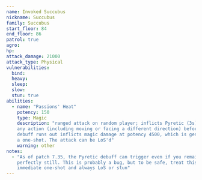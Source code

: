 ```yaml
---
name: Invoked Succubus
nickname: Succubus
family: Succubus
start_floor: 84
end_floor: 86
patrol: true
agro: 
hp: 
attack_damage: 21000
attack_type: Physical
vulnerabilities:
  bind: 
  heavy: 
  sleep: 
  slow: 
  stun: true
abilities:
  - name: "Passions' Heat"
    potency: 150
    type: Magic
    description: "ranged attack on random player; inflicts Pyretic (3s). Taking
    any action (including moving or facing a different direction) before the
    debuff runs out inflicts magic damage at potency 4500, which is generally
    a one-shot. The attack can be LoS'd"
    warning: other
notes:
  - "As of patch 7.35, the Pyretic debuff can trigger even if you remain
    perfectly still. This is probably a bug, but to be safe, treat this as an
    immediate one-shot and always LoS or stun"
---
```

